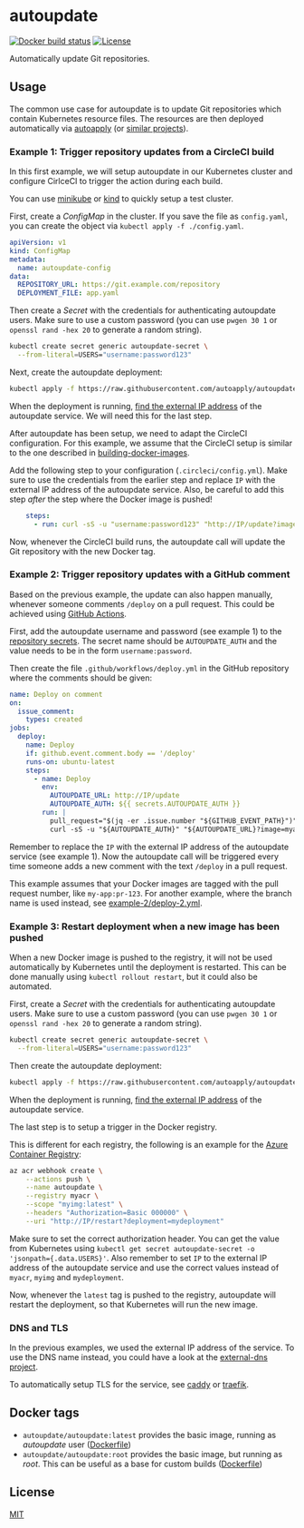 # autoupdate

[![Docker build status](https://img.shields.io/docker/build/autoapply/autoupdate.svg?style=flat-square)](https://hub.docker.com/r/autoapply/autoupdate/) [![License](https://img.shields.io/badge/license-MIT-blue.svg?style=flat-square)](https://github.com/autoapply/autoupdate/blob/master/LICENSE)

Automatically update Git repositories.

## Usage

The common use case for autoupdate is to update Git repositories which contain Kubernetes resource files.
The resources are then deployed automatically via [autoapply](https://github.com/autoapply/autoapply) (or [similar projects](https://github.com/autoapply/autoapply#related-projects)).

### Example 1: Trigger repository updates from a CircleCI build

In this first example, we will setup autoupdate in our Kubernetes cluster and configure CirlceCI to trigger the action during each build.

You can use [minikube](https://github.com/kubernetes/minikube) or [kind](https://github.com/kubernetes-sigs/kind) to quickly setup a test cluster.

First, create a _ConfigMap_ in the cluster. If you save the file as `config.yaml`, you can create the object via `kubectl apply -f ./config.yaml`.

```yaml
apiVersion: v1
kind: ConfigMap
metadata:
  name: autoupdate-config
data:
  REPOSITORY_URL: https://git.example.com/repository
  DEPLOYMENT_FILE: app.yaml
```

Then create a _Secret_ with the credentials for authenticating autoupdate users.
Make sure to use a custom password (you can use `pwgen 30 1` or `openssl rand -hex 20` to generate a random string).

```sh
kubectl create secret generic autoupdate-secret \
  --from-literal=USERS="username:password123"
```

Next, create the autoupdate deployment:

```sh
kubectl apply -f https://raw.githubusercontent.com/autoapply/autoupdate/master/docs/example-1/autoupdate-1.yaml
```

When the deployment is running, [find the external IP address](https://kubernetes.io/docs/tasks/access-application-cluster/create-external-load-balancer/#finding-your-ip-address) of the autoupdate service. We will need this for the last step.

After autoupdate has been setup, we need to adapt the CircleCI configuration.
For this example, we assume that the CircleCI setup is similar to the one described in [building-docker-images](https://circleci.com/docs/2.0/building-docker-images/).

Add the following step to your configuration (`.circleci/config.yml`).
Make sure to use the credentials from the earlier step and replace `IP` with the external IP address of the autoupdate service.
Also, be careful to add this step _after_ the step where the Docker image is pushed!

```yaml
    steps:
      - run: curl -sS -u "username:password123" "http://IP/update?image=myapp&tag=0.1.${CIRCLE_BUILD_NUM}"
```

Now, whenever the CircleCI build runs, the autoupdate call will update the Git repository with the new Docker tag.

### Example 2: Trigger repository updates with a GitHub comment

Based on the previous example, the update can also happen manually, whenever someone comments `/deploy` on a pull request.
This could be achieved using [GitHub Actions](https://github.com/features/actions).

First, add the autoupdate username and password (see example 1) to the [repository secrets](https://help.github.com/en/github/automating-your-workflow-with-github-actions/virtual-environments-for-github-actions#creating-and-using-secrets-encrypted-variables).
The secret name should be `AUTOUPDATE_AUTH` and the value needs to be in the form `username:password`.

Then create the file `.github/workflows/deploy.yml` in the GitHub repository where the comments should be given:

```yaml
name: Deploy on comment
on:
  issue_comment:
    types: created
jobs:
  deploy:
    name: Deploy
    if: github.event.comment.body == '/deploy'
    runs-on: ubuntu-latest
    steps:
      - name: Deploy
        env:
          AUTOUPDATE_URL: http://IP/update
          AUTOUPDATE_AUTH: ${{ secrets.AUTOUPDATE_AUTH }}
        run: |
          pull_request="$(jq -er .issue.number "${GITHUB_EVENT_PATH}")"
          curl -sS -u "${AUTOUPDATE_AUTH}" "${AUTOUPDATE_URL}?image=myapp&tag=pr-${pull_request}"
```

Remember to replace the `IP` with the external IP address of the autoupdate service (see example 1).
Now the autoupdate call will be triggered every time someone adds a new comment with the text `/deploy` in a pull request.

This example assumes that your Docker images are tagged with the pull request number, like `my-app:pr-123`. For another example, where the branch name is used instead, see [example-2/deploy-2.yml](docs/example-2/deploy-2.yml).

### Example 3: Restart deployment when a new image has been pushed

When a new Docker image is pushed to the registry, it will not be used automatically by Kubernetes until the deployment is restarted.
This can be done manually using `kubectl rollout restart`, but it could also be automated.

First, create a _Secret_ with the credentials for authenticating autoupdate users.
Make sure to use a custom password (you can use `pwgen 30 1` or `openssl rand -hex 20` to generate a random string).

```sh
kubectl create secret generic autoupdate-secret \
  --from-literal=USERS="username:password123"
```

Then create the autoupdate deployment:

```sh
kubectl apply -f https://raw.githubusercontent.com/autoapply/autoupdate/master/docs/example-3/autoupdate.yaml
```

When the deployment is running, [find the external IP address](https://kubernetes.io/docs/tasks/access-application-cluster/create-external-load-balancer/#finding-your-ip-address) of the autoupdate service.

The last step is to setup a trigger in the Docker registry.

This is different for each registry, the following is an example for the [Azure Container Registry](https://azure.microsoft.com/en-us/services/container-registry/):

```sh
az acr webhook create \
    --actions push \
    --name autoupdate \
    --registry myacr \
    --scope "myimg:latest" \
    --headers "Authorization=Basic 000000" \
    --uri "http://IP/restart?deployment=mydeployment"
```

Make sure to set the correct authorization header. You can get the value from Kubernetes using `kubectl get secret autoupdate-secret -o 'jsonpath={.data.USERS}'`.
Also remember to set `IP` to the external IP address of the autoupdate service and use the correct values instead of `myacr`, `myimg` and `mydeployment`.

Now, whenever the `latest` tag is pushed to the registry, autoupdate will restart the deployment, so that Kubernetes will run the new image.

### DNS and TLS

In the previous examples, we used the external IP address of the service.
To use the DNS name instead, you could have a look at the [external-dns project](https://github.com/kubernetes-sigs/external-dns).

To automatically setup TLS for the service, see [caddy](https://github.com/caddyserver/caddy) or [traefik](https://github.com/containous/traefik).

## Docker tags

- `autoupdate/autoupdate:latest` provides the basic image, running as _autoupdate_ user ([Dockerfile](build/Dockerfile))
- `autoupdate/autoupdate:root` provides the basic image, but running as _root_. This can be useful as a base for custom builds ([Dockerfile](build/root/Dockerfile))

## License

[MIT](LICENSE)
